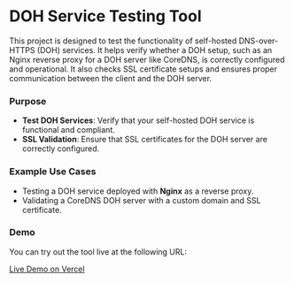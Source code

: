 # DOH Service Testing Tool

This project is designed to test the functionality of self-hosted DNS-over-HTTPS (DOH) services. It helps verify whether a DOH setup, such as an Nginx reverse proxy for a DOH server like CoreDNS, is correctly configured and operational. It also checks SSL certificate setups and ensures proper communication between the client and the DOH server.

### Purpose

- **Test DOH Services**: Verify that your self-hosted DOH service is functional and compliant.
- **SSL Validation**: Ensure that SSL certificates for the DOH server are correctly configured.

### Example Use Cases

- Testing a DOH service deployed with **Nginx** as a reverse proxy.
- Validating a CoreDNS DOH server with a custom domain and SSL certificate.

### Demo

You can try out the tool live at the following URL:

[Live Demo on Vercel](https://vercel-dns-tester.vercel.app/)

